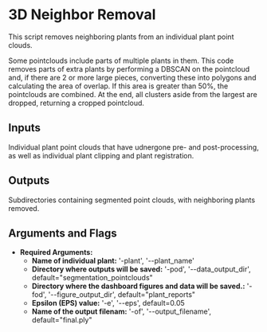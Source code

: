 # 3D Neighbor Removal
This script removes neighboring plants from an individual plant point clouds. 

Some pointclouds include parts of multiple plants in them. This code removes parts of extra plants by performing a DBSCAN on the pointcloud and, if there are 2 or more large pieces, converting these into polygons and calculating the area of overlap. If this area is greater than 50%, the pointclouds are combined. At the end, all clusters aside from the largest are dropped, returning a cropped pointcloud.

## Inputs
Individual plant point clouds that have udnergone pre- and post-processing, as well as individual plant clipping and plant registration.

## Outputs
Subdirectories containing segmented point clouds, with neighboring plants removed.

## Arguments and Flags
* **Required Arguments:**
  * **Name of individual plant:** '-plant', '--plant_name'
  * **Directory where outputs will be saved:** '-pod', '--data_output_dir', default="segmentation_pointclouds"
  * **Directory where the dashboard figures and data will be saved.:** '-fod', '--figure_output_dir', default="plant_reports"
  * **Epsilon (EPS) value:** '-e', '--eps', default=0.05
  * **Name of the output filenam:** '-of', '--output_filename', default="final.ply"
